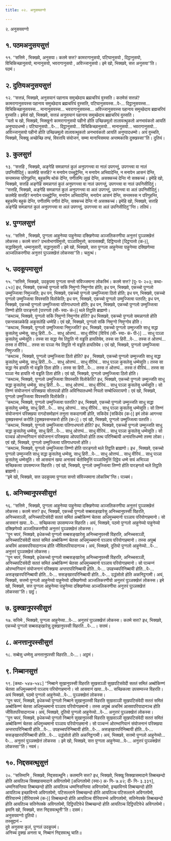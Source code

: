 ```yaml
---
title: ०२. अनुसयवग्गो

---
```

२. अनुसयवग्गो  


## १. पठमअनुसयसुत्तं

११. ‘‘सत्तिमे , भिक्खवे, अनुसया। कतमे सत्त? कामरागानुसयो, पटिघानुसयो , दिट्ठानुसयो, विचिकिच्छानुसयो, मानानुसयो, भवरागानुसयो , अविज्जानुसयो। इमे खो, भिक्खवे, सत्त अनुसया’’ति। पठमं।  


## २. दुतियअनुसयसुत्तं

१२. ‘‘सत्तन्नं, भिक्खवे, अनुसयानं पहानाय समुच्छेदाय ब्रह्मचरियं वुस्सति। कतमेसं सत्तन्नं? कामरागानुसयस्स पहानाय समुच्छेदाय ब्रह्मचरियं वुस्सति, पटिघानुसयस्स…पे॰… दिट्ठानुसयस्स… विचिकिच्छानुसयस्स… मानानुसयस्स… भवरागानुसयस्स… अविज्जानुसयस्स पहानाय समुच्छेदाय ब्रह्मचरियं वुस्सति। इमेसं खो, भिक्खवे, सत्तन्नं अनुसयानं पहानाय समुच्छेदाय ब्रह्मचरियं वुस्सति।  
‘‘यतो च खो, भिक्खवे, भिक्खुनो कामरागानुसयो पहीनो होति उच्छिन्नमूलो तालावत्थुकतो अनभावंकतो आयतिं अनुप्पादधम्मो। पटिघानुसयो…पे॰… दिट्ठानुसयो… विचिकिच्छानुसयो… मानानुसयो… भवरागानुसयो… अविज्जानुसयो पहीनो होति उच्छिन्नमूलो तालावत्थुकतो अनभावंकतो आयतिं अनुप्पादधम्मो। अयं वुच्चति, भिक्खवे, भिक्खु अच्छेच्छि तण्हं, विवत्तयि संयोजनं, सम्मा मानाभिसमया अन्तमकासि दुक्खस्सा’’ति। दुतियं।  


## ३. कुलसुत्तं

१३. ‘‘सत्तहि , भिक्खवे, अङ्गेहि समन्नागतं कुलं अनुपगन्त्वा वा नालं उपगन्तुं, उपगन्त्वा वा नालं उपनिसीदितुं। कतमेहि सत्तहि? न मनापेन पच्चुट्ठेन्ति, न मनापेन अभिवादेन्ति, न मनापेन आसनं देन्ति, सन्तमस्स परिगुहन्ति, बहुकम्पि थोकं देन्ति, पणीतम्पि लूखं देन्ति, असक्कच्चं देन्ति नो सक्कच्चं। इमेहि खो, भिक्खवे, सत्तहि अङ्गेहि समन्नागतं कुलं अनुपगन्त्वा वा नालं उपगन्तुं, उपगन्त्वा वा नालं उपनिसीदितुं।  
‘‘सत्तहि, भिक्खवे, अङ्गेहि समन्नागतं कुलं अनुपगन्त्वा वा अलं उपगन्तुं, उपगन्त्वा वा अलं उपनिसीदितुं। कतमेहि सत्तहि? मनापेन पच्चुट्ठेन्ति, मनापेन अभिवादेन्ति, मनापेन आसनं देन्ति, सन्तमस्स न परिगुहन्ति, बहुकम्पि बहुकं देन्ति, पणीतम्पि पणीतं देन्ति, सक्कच्चं देन्ति नो असक्कच्चं। इमेहि खो, भिक्खवे, सत्तहि अङ्गेहि समन्नागतं कुलं अनुपगन्त्वा वा अलं उपगन्तुं, उपगन्त्वा वा अलं उपनिसीदितु’’न्ति। ततियं।  


## ४. पुग्गलसुत्तं

१४. ‘‘सत्तिमे , भिक्खवे, पुग्गला आहुनेय्या पाहुनेय्या दक्खिणेय्या अञ्जलिकरणीया अनुत्तरं पुञ्ञक्खेत्तं लोकस्स। कतमे सत्त? उभतोभागविमुत्तो, पञ्ञाविमुत्तो, कायसक्खी, दिट्ठिप्पत्तो [दिट्ठप्पत्तो (क॰)], सद्धाविमुत्तो, धम्मानुसारी, सद्धानुसारी। इमे खो, भिक्खवे, सत्त पुग्गला आहुनेय्या पाहुनेय्या दक्खिणेय्या अञ्जलिकरणीया अनुत्तरं पुञ्ञक्खेत्तं लोकस्सा’’ति। चतुत्थं।  


## ५. उदकूपमासुत्तं

१५. ‘‘सत्तिमे, भिक्खवे, उदकूपमा पुग्गला सन्तो संविज्जमाना लोकस्मिं। कतमे सत्त? [पु॰ प॰ २०३; कथा॰ ८५२] इध, भिक्खवे, एकच्चो पुग्गलो सकिं निमुग्गो निमुग्गोव होति; इध पन, भिक्खवे, एकच्चो पुग्गलो उम्मुज्जित्वा निमुज्जति; इध पन, भिक्खवे, एकच्चो पुग्गलो उम्मुज्जित्वा ठितो होति; इध पन, भिक्खवे, एकच्चो पुग्गलो उम्मुज्जित्वा विपस्सति विलोकेति; इध पन, भिक्खवे, एकच्चो पुग्गलो उम्मुज्जित्वा पतरति; इध पन, भिक्खवे, एकच्चो पुग्गलो उम्मुज्जित्वा पतिगाधप्पत्तो होति; इध पन, भिक्खवे, एकच्चो पुग्गलो उम्मुज्जित्वा तिण्णो होति पारङ्गतो [पारगतो (सी॰ स्या॰ कं॰)] थले तिट्ठति ब्राह्मणो।  
‘‘कथञ्च, भिक्खवे, पुग्गलो सकिं निमुग्गो निमुग्गोव होति? इध भिक्खवे, एकच्चो पुग्गलो समन्नागतो होति एकन्तकाळकेहि अकुसलेहि धम्मेहि। एवं खो, भिक्खवे, पुग्गलो सकिं निमुग्गो निमुग्गोव होति।  
‘‘कथञ्च, भिक्खवे, पुग्गलो उम्मुज्जित्वा निमुज्जति? इध, भिक्खवे, एकच्चो पुग्गलो उम्मुज्जति साधु सद्धा कुसलेसु धम्मेसु, साधु हिरी…पे॰… साधु ओत्तप्पं… साधु वीरियं [विरियं (सी॰ स्या॰ कं॰ पी॰)] … साधु पञ्ञा कुसलेसु धम्मेसूति। तस्स सा सद्धा नेव तिट्ठति नो वड्ढति हायतियेव, तस्स सा हिरी…पे॰… तस्स तं ओत्तप्पं… तस्स तं वीरियं… तस्स सा पञ्ञा नेव तिट्ठति नो वड्ढति हायतियेव। एवं खो, भिक्खवे, पुग्गलो उम्मुज्जित्वा निमुज्जति।  
‘‘कथञ्च , भिक्खवे, पुग्गलो उम्मुज्जित्वा ठितो होति? इध , भिक्खवे, एकच्चो पुग्गलो उम्मुज्जति साधु सद्धा कुसलेसु धम्मेसु, साधु हिरी…पे॰… साधु ओत्तप्पं… साधु वीरियं… साधु पञ्ञा कुसलेसु धम्मेसूति। तस्स सा सद्धा नेव हायति नो वड्ढति ठिता होति। तस्स सा हिरी…पे॰… तस्स तं ओत्तप्पं… तस्स तं वीरियं… तस्स सा पञ्ञा नेव हायति नो वड्ढति ठिता होति। एवं खो, भिक्खवे, पुग्गलो उम्मुज्जित्वा ठितो होति।  
‘‘कथञ्च, भिक्खवे, पुग्गलो उम्मुज्जित्वा विपस्सति विलोकेति? इध, भिक्खवे, एकच्चो पुग्गलो उम्मुज्जति साधु सद्धा कुसलेसु धम्मेसु, साधु हिरी…पे॰… साधु ओत्तप्पं… साधु वीरियं… साधु पञ्ञा कुसलेसु धम्मेसूति। सो तिण्णं संयोजनानं परिक्खया सोतापन्नो होति अविनिपातधम्मो नियतो सम्बोधिपरायणो। एवं खो, भिक्खवे, पुग्गलो उम्मुज्जित्वा विपस्सति विलोकेति।  
‘‘कथञ्च, भिक्खवे, पुग्गलो उम्मुज्जित्वा पतरति? इध, भिक्खवे, एकच्चो पुग्गलो उम्मुज्जति साधु सद्धा कुसलेसु धम्मेसु, साधु हिरी…पे॰… साधु ओत्तप्पं… साधु वीरियं… साधु पञ्ञा कुसलेसु धम्मेसूति। सो तिण्णं संयोजनानं परिक्खया रागदोसमोहानं तनुत्ता सकदागामी होति, सकिदेव [सकिंदेव (क॰)] इमं लोकं आगन्त्वा दुक्खस्सन्तं करोति [दुक्खस्सन्तकरो होति (क॰)]। एवं खो, भिक्खवे, पुग्गलो उम्मुज्जित्वा पतरति।  
‘‘कथञ्च, भिक्खवे, पुग्गलो उम्मुज्जित्वा पतिगाधप्पत्तो होति? इध, भिक्खवे, एकच्चो पुग्गलो उम्मुज्जति साधु सद्धा कुसलेसु धम्मेसु, साधु हिरी…पे॰… साधु ओत्तप्पं… साधु वीरियं… साधु पञ्ञा कुसलेसु धम्मेसूति। सो पञ्चन्नं ओरम्भागियानं संयोजनानं परिक्खया ओपपातिको होति तत्थ परिनिब्बायी अनावत्तिधम्मो तस्मा लोका। एवं खो, भिक्खवे, पुग्गलो उम्मुज्जित्वा पतिगाधप्पत्तो होति।  
‘‘कथञ्च, भिक्खवे, पुग्गलो उम्मुज्जित्वा तिण्णो होति पारङ्गतो थले तिट्ठति ब्राह्मणो। इध , भिक्खवे, एकच्चो पुग्गलो उम्मुज्जति साधु सद्धा कुसलेसु धम्मेसु, साधु हिरी…पे॰… साधु ओत्तप्पं… साधु वीरियं… साधु पञ्‍ञा कुसलेसु धम्मेसूति। सो आसवानं खया अनासवं चेतोविमुत्तिं पञ्‍ञाविमुत्तिं दिट्ठेव धम्मे सयं अभिञ्‍ञा सच्छिकत्वा उपसम्पज्‍ज विहरति। एवं खो, भिक्खवे, पुग्गलो उम्मुज्‍जित्वा तिण्णो होति पारङ्गतो थले तिट्ठति ब्राह्मणो।  
‘‘इमे खो, भिक्खवे, सत्त उदकूपमा पुग्गला सन्तो संविज्‍जमाना लोकस्मि’’न्ति। पञ्‍चमं।  


## ६. अनिच्‍चानुपस्सीसुत्तं

१६. ‘‘सत्तिमे , भिक्खवे, पुग्गला आहुनेय्या पाहुनेय्या दक्खिणेय्या अञ्‍जलिकरणीया अनुत्तरं पुञ्‍ञक्खेत्तं लोकस्स। कतमे सत्त? इध, भिक्खवे, एकच्‍चो पुग्गलो सब्बसङ्खारेसु अनिच्‍चानुपस्सी विहरति, अनिच्‍चसञ्‍ञी, अनिच्‍चपटिसंवेदी सततं समितं अब्बोकिण्णं चेतसा अधिमुच्‍चमानो पञ्‍ञाय परियोगाहमानो। सो आसवानं खया…पे॰… सच्छिकत्वा उपसम्पज्‍ज विहरति। अयं, भिक्खवे, पठमो पुग्गलो आहुनेय्यो पाहुनेय्यो दक्खिणेय्यो अञ्‍जलिकरणीयो अनुत्तरं पुञ्‍ञक्खेत्तं लोकस्स।  
‘‘पुन चपरं, भिक्खवे, इधेकच्‍चो पुग्गलो सब्बसङ्खारेसु अनिच्‍चानुपस्सी विहरति, अनिच्‍चसञ्‍ञी, अनिच्‍चपटिसंवेदी सततं समितं अब्बोकिण्णं चेतसा अधिमुच्‍चमानो पञ्‍ञाय परियोगाहमानो। तस्स अपुब्बं अचरिमं आसवपरियादानञ्‍च होति जीवितपरियादानञ्‍च। अयं, भिक्खवे, दुतियो पुग्गलो आहुनेय्यो…पे॰… अनुत्तरं पुञ्‍ञक्खेत्तं लोकस्स।  
‘‘पुन चपरं, भिक्खवे, इधेकच्‍चो पुग्गलो सब्बसङ्खारेसु अनिच्‍चानुपस्सी विहरति, अनिच्‍चसञ्‍ञी, अनिच्‍चपटिसंवेदी सततं समितं अब्बोकिण्णं चेतसा अधिमुच्‍चमानो पञ्‍ञाय परियोगाहमानो। सो पञ्‍चन्‍नं ओरम्भागियानं संयोजनानं परिक्खया अन्तरापरिनिब्बायी होति…पे॰… उपहच्‍चपरिनिब्बायी होति…पे॰… असङ्खारपरिनिब्बायी होति…पे॰… ससङ्खारपरिनिब्बायी होति…पे॰… उद्धंसोतो होति अकनिट्ठगामी। अयं, भिक्खवे, सत्तमो पुग्गलो आहुनेय्यो पाहुनेय्यो दक्खिणेय्यो अञ्‍जलिकरणीयो अनुत्तरं पुञ्‍ञक्खेत्तं लोकस्स। इमे खो, भिक्खवे, सत्त पुग्गला आहुनेय्या पाहुनेय्या दक्खिणेय्या अञ्‍जलिकरणीया अनुत्तरं पुञ्‍ञक्खेत्तं लोकस्सा’’ति। छट्ठं।  


## ७. दुक्खानुपस्सीसुत्तं

१७. सत्तिमे , भिक्खवे, पुग्गला आहुनेय्या…पे॰… अनुत्तरं पुञ्‍ञक्खेत्तं लोकस्स। कतमे सत्त? इध, भिक्खवे, एकच्‍चो पुग्गलो सब्बसङ्खारेसु दुक्खानुपस्सी विहरति…पे॰…। सत्तमं।  


## ८. अनत्तानुपस्सीसुत्तं

१८. सब्बेसु धम्मेसु अनत्तानुपस्सी विहरति…पे॰…। अट्ठमं।  


## ९. निब्बानसुत्तं

१९. [कथा॰ ५४७-५४८] ‘‘निब्बाने सुखानुपस्सी विहरति सुखसञ्‍ञी सुखपटिसंवेदी सततं समितं अब्बोकिण्णं चेतसा अधिमुच्‍चमानो पञ्‍ञाय परियोगाहमानो। सो आसवानं खया…पे॰… सच्छिकत्वा उपसम्पज्‍ज विहरति। अयं भिक्खवे, पठमो पुग्गलो आहुनेय्यो…पे॰… पुञ्‍ञक्खेत्तं लोकस्स।  
‘‘पुन चपरं, भिक्खवे, इधेकच्‍चो पुग्गलो निब्बाने सुखानुपस्सी विहरति सुखसञ्‍ञी सुखपटिसंवेदी सततं समितं अब्बोकिण्णं चेतसा अधिमुच्‍चमानो पञ्‍ञाय परियोगाहमानो। तस्स अपुब्बं अचरिमं आसवपरियादानञ्‍च होति जीवितपरियादानञ्‍च। अयं, भिक्खवे, दुतियो पुग्गलो आहुनेय्यो…पे॰… अनुत्तरं पुञ्‍ञक्खेत्तं लोकस्स।  
‘‘पुन चपरं, भिक्खवे, इधेकच्‍चो पुग्गलो निब्बाने सुखानुपस्सी विहरति सुखसञ्‍ञी सुखपटिसंवेदी सततं समितं अब्बोकिण्णं चेतसा अधिमुच्‍चमानो पञ्‍ञाय परियोगाहमानो। सो पञ्‍चन्‍नं ओरम्भागियानं संयोजनानं परिक्खया अन्तरापरिनिब्बायी होति…पे॰… उपहच्‍चपरिनिब्बायी होति…पे॰… असङ्खारपरिनिब्बायी होति…पे॰… ससङ्खारपरिनिब्बायी होति…पे॰… उद्धंसोतो होति अकनिट्ठगामी। अयं, भिक्खवे, सत्तमो पुग्गलो आहुनेय्यो…पे॰… अनुत्तरं पुञ्‍ञक्खेत्तं लोकस्स । इमे खो, भिक्खवे, सत्त पुग्गला आहुनेय्या…पे॰… अनुत्तरं पुञ्‍ञक्खेत्तं लोकस्सा’’ति। नवमं।  


## १०. निद्दसवत्थुसुत्तं

२०. ‘‘सत्तिमानि , भिक्खवे, निद्दसवत्थूनि। कतमानि सत्त? इध, भिक्खवे, भिक्खु सिक्खासमादाने तिब्बच्छन्दो होति आयतिञ्‍च सिक्खासमादाने अविगतपेमो [अधिगतपेमो (स्या॰) अ॰ नि॰ ७.४२; दी॰ नि॰ ३.३३१], धम्मनिसन्तिया तिब्बच्छन्दो होति आयतिञ्‍च धम्मनिसन्तिया अविगतपेमो, इच्छाविनये तिब्बच्छन्दो होति आयतिञ्‍च इच्छाविनये अविगतपेमो, पटिसल्‍लाने तिब्बच्छन्दो होति आयतिञ्‍च पटिसल्‍लाने अविगतपेमो, वीरियारम्भे [वीरियारब्भे (क॰)] तिब्बच्छन्दो होति आयतिञ्‍च वीरियारम्भे अविगतपेमो, सतिनेपक्‍के तिब्बच्छन्दो होति आयतिञ्‍च सतिनेपक्‍के अविगतपेमो, दिट्ठिपटिवेधे तिब्बच्छन्दो होति आयतिञ्‍च दिट्ठिपटिवेधे अविगतपेमो। इमानि खो, भिक्खवे, सत्त निद्दसवत्थूनी’’ति। दसमं।  
अनुसयवग्गो दुतियो।  
तस्सुद्दानं –  
दुवे अनुसया कुलं, पुग्गलं उदकूपमं।  
अनिच्‍चं दुक्खं अनत्ता च, निब्बानं निद्दसवत्थु चाति॥  